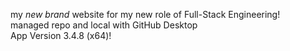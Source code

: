 my <i>new brand</i> website for my new role of Full-Stack Engineering!<br>
managed repo and local with GitHub Desktop<br>App Version 3.4.8 (x64)! 
